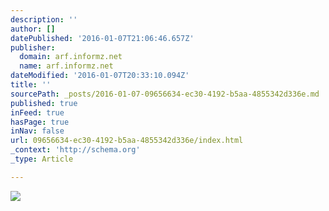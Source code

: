 ```yaml
---
description: ''
author: []
datePublished: '2016-01-07T21:06:46.657Z'
publisher:
  domain: arf.informz.net
  name: arf.informz.net
dateModified: '2016-01-07T20:33:10.094Z'
title: ''
sourcePath: _posts/2016-01-07-09656634-ec30-4192-b5aa-4855342d336e.md
published: true
inFeed: true
hasPage: true
inNav: false
url: 09656634-ec30-4192-b5aa-4855342d336e/index.html
_context: 'http://schema.org'
_type: Article

---
```

![](http://thearf-org-aux-assets.s3.amazonaws.com/email/newsletter/trends-380x176.jpg)